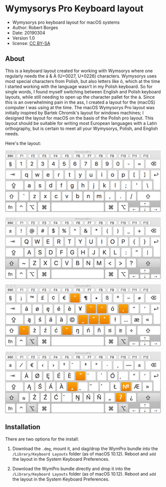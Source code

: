 Wymysorys Pro Keyboard layout
=============================
* Wymysorys pro keyboard layout for macOS systems
* Author: Robert Borges
* Date: 20190304
* Version 1.0
* license: [CC BY-SA](https://creativecommons.org/licenses/by-sa/3.0/)

About
-----
This is a keyboard layout created for working with Wymsorys where one regularly needs the ȧ & Ȧ (U+0027, U+0226) characters. Wymysorys uses most special characters from Polish, but also letters like ö, which at the time I started working with the language wasn't in my Polish keyboard. So for single words, I found myself switching between English and Polish keyboard layouts, while still needing to open up the character pallet for the ȧ. Since this is an overwhelming pain in the ass, I created a layout for the (macOS) computer I was using at the time. The macOS Wymysorys Pro layout was initially inspired by Bartek Chromik's layout for windows machines; I designed the layout for macOS on the basis of the Polish pro layout. This layout should be suitable for writing most European languages with a Latin orthography, but is certain to meet all your Wymysorys, Polish, and English needs.

Here's the layout:

![alt text](https://github.com/BobBorges/Wymysorys_pro_KB-macOS/blob/master/open.tiff "Open Keys")

![alt text](https://github.com/BobBorges/Wymysorys_pro_KB-macOS/blob/master/shift.tiff "Shift")

![alt text](https://github.com/BobBorges/Wymysorys_pro_KB-macOS/blob/master/alt.tiff "Alt")

![alt text](https://github.com/BobBorges/Wymysorys_pro_KB-macOS/blob/master/alt-shift.tiff "Alt+Shift")

Installation
------------
There are two options for the install:

1. Download the `.dmg`, mount it, and dag/drop the WymPro bundle into the `/Library/Keyboard Layouts` folder (as of macOS 10.12). Reboot and `add` the layout in the System Keyboard Preferences.

2. Download the WymPro bundle directly and drop it into the `/Library/Keyboard Layouts` folder (as of macOS 10.12). Reboot and `add` the layout in the System Keyboard Preferences.